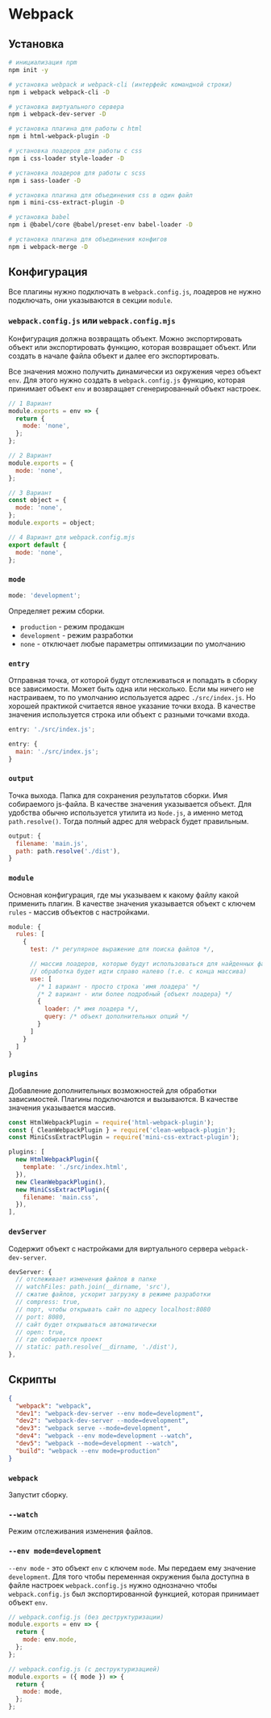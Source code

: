 # Webpack

## Установка

```bash
# инициализация npm
npm init -y

# установка webpack и webpack-cli (интерфейс командной строки)
npm i webpack webpack-cli -D

# установка виртуального сервера
npm i webpack-dev-server -D

# установка плагина для работы с html
npm i html-webpack-plugin -D

# установка лоадеров для работы с css
npm i css-loader style-loader -D

# установка лоадеров для работы с scss
npm i sass-loader -D

# установка плагина для объединения css в один файл
npm i mini-css-extract-plugin -D

# установка babel
npm i @babel/core @babel/preset-env babel-loader -D

# установка плагина для объединения конфигов
npm i webpack-merge -D
```

## Конфигурация

Все плагины нужно подключать в `webpack.config.js`, лоадеров не нужно подключать, они указываются в секции `module`.

### `webpack.config.js` или `webpack.config.mjs`

Конфигурация должна возвращать объект. Можно экспортировать объект или экспортировать функцию, которая возвращает объект. Или создать в начале файла объект и далее его экспортировать.

Все значения можно получить динамически из окружения через объект `env`. Для этого нужно создать в `webpack.config.js` функцию, которая принимает объект `env` и возвращает сгенерированный объект настроек.

```js
// 1 Вариант
module.exports = env => {
  return {
    mode: 'none',
  };
};

// 2 Вариант
module.exports = {
  mode: 'none',
};

// 3 Вариант
const object = {
  mode: 'none',
};
module.exports = object;

// 4 Вариант для webpack.config.mjs
export default {
  mode: 'none',
};
```

### `mode`

```js
mode: 'development';
```

Определяет режим сборки.

- `production` - режим продакшн
- `development` - режим разработки
- `none` - отключает любые параметры оптимизации по умолчанию

### `entry`

Отправная точка, от которой будут отслеживаться и попадать в сборку все зависимости. Может быть одна или несколько. Если мы ничего не настраиваем, то по умолчанию используется адрес `./src/index.js`. Но хорошей практикой считается явное указание точки входа. В качестве значения используется строка или объект с разными точками входа.

```js
entry: './src/index.js';

entry: {
  main: './src/index.js';
}
```

### `output`

Точка выхода. Папка для сохранения результатов сборки. Имя собираемого js-файла. В качестве значения указывается объект. Для удобства обычно используется утилита из `Node.js`, а именно метод `path.resolve()`. Тогда полный адрес для webpack будет правильным.

```js
output: {
  filename: 'main.js',
  path: path.resolve('./dist'),
}
```

### `module`

Основная конфигурация, где мы указываем к какому файлу какой применить плагин. В качестве значения указывается объект с ключем `rules` - массив объектов с настройками.

```js
module: {
  rules: [
    {
      test: /* регулярное выражение для поиска файлов */,

      // массив лоадеров, которые будут использоваться для найденных файлов
      // обработка будет идти справо налево (т.е. с конца массива)
      use: [
        /* 1 вариант - просто строка 'имя лоадера' */
        /* 2 вариант - или более подробный {объект лоадера} */
        {
          loader: /* имя лоадера */,
          query: /* объект дополнительных опций */
        }
      ]
    }
  ]
}
```

### `plugins`

Добавление дополнительных возможностей для обработки зависимостей. Плагины подключаются и вызываются. В качестве значения указывается массив.

```js
const HtmlWebpackPlugin = require('html-webpack-plugin');
const { CleanWebpackPlugin } = require('clean-webpack-plugin');
const MiniCssExtractPlugin = require('mini-css-extract-plugin');

plugins: [
  new HtmlWebpackPlugin({
    template: './src/index.html',
  }),
  new CleanWebpackPlugin(),
  new MiniCssExtractPlugin({
    filename: 'main.css',
  }),
],
```

### `devServer`

Содержит объект с настройками для виртуального сервера `webpack-dev-server`.

```js
devServer: {
  // отслеживает изменения файлов в папке
  // watchFiles: path.join(__dirname, 'src'),
  // сжатие файлов, ускорит загрузку в режиме разработки
  // compress: true,
  // порт, чтобы открывать сайт по адресу localhost:8080
  // port: 8080,
  // сайт будет открываться автоматически
  // open: true,
  // где собирается проект
  // static: path.resolve(__dirname, './dist'),
},
```

## Скрипты

```json
{
  "webpack": "webpack",
  "dev1": "webpack-dev-server --env mode=development",
  "dev2": "webpack-dev-server --mode=development",
  "dev3": "webpack serve --mode=development",
  "dev4": "webpack --env mode=development --watch",
  "dev5": "webpack --mode=development --watch",
  "build": "webpack --env mode=production"
}
```

### `webpack`

Запустит сборку.

### `--watch`

Режим отслеживания изменения файлов.

### `--env mode=development`

`--env mode` - это объект `env` с ключем `mode`. Мы передаем ему значение `development`. Для того чтобы переменная окружения была доступна в файле настроек `webpack.config.js` нужно однозначно чтобы `webpack.config.js` был экспортированной функцией, которая принимает объект `env`.

```js
// webpack.config.js (без деструктуризации)
module.exports = env => {
  return {
    mode: env.mode,
  };
};

// webpack.config.js (с деструктуризацией)
module.exports = ({ mode }) => {
  return {
    mode: mode,
  };
};
```
